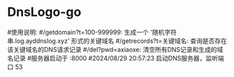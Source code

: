 # DnsLogo-go
#使用说明:
#/getdomain?t=100-999999: 生成一个 '随机字符串.log.ayddnslog.xyz' 形式的关键域名
#/getrecords?t=关键域名: 查询是否存在该关键域名的DNS请求记录
#/del?pwd=axiaoxe: 清空所有DNS记录和生成的域名记录
#服务器启动于 :8000
#2024/08/29 20:57:23 启动DNS服务器，监听端口 53
